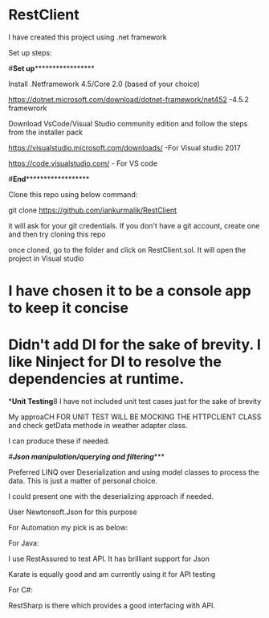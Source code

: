 # RestClient

I have created this project using .net framework

Set up steps:

#**********************Set up***************************************

Install .Netframework 4.5/Core 2.0 (based of your choice)

https://dotnet.microsoft.com/download/dotnet-framework/net452 -4.5.2 framewrork

Download VsCode/Visual Studio community edition and follow the steps from the installer pack

https://visualstudio.microsoft.com/downloads/  -For Visual studio 2017

https://code.visualstudio.com/ - For VS code

#************************End******************************************

Clone this repo using below command:

git clone https://github.com/iankurmalik/RestClient

it will ask for your git credentials. If you don't have a git account, create one and then try cloning this repo

once cloned, go to the folder and click on RestClient.sol. It will open the project in Visual studio

# I have chosen it to be a console app to keep it concise

# Didn't add DI for the sake of brevity. I like Ninject for DI to resolve the dependencies at runtime.

***************Unit Testing**************8
I have not included unit test cases just for the sake of brevity

My approaCH FOR UNIT TEST WILL BE MOCKING THE HTTPCLIENT CLASS and check getData methode in weather adapter class.

I can produce these if needed.

#***********************Json manipulation/querying and filtering**************************

Preferred LINQ over Deserialization and using model classes to process the data. This is just a matter of personal choice. 

I could present one with the deserializing approach if needed.

User Newtonsoft.Json for this purpose

For Automation my pick is as below:

For Java: 

I use RestAssured to test API. It has brilliant support for Json

Karate is equally good and am currently using it for API testing

For C#:

RestSharp is there which provides a good interfacing with API.


